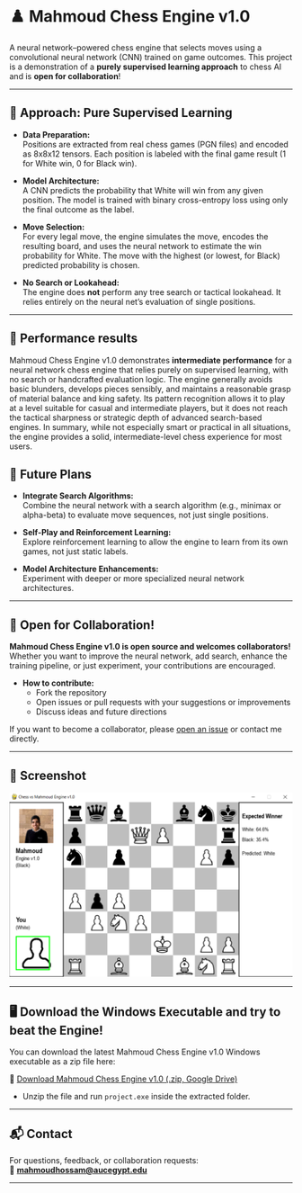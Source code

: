 # ♟️ Mahmoud Chess Engine v1.0

A neural network–powered chess engine that selects moves using a convolutional neural network (CNN) trained on game outcomes. This project is a demonstration of a **purely supervised learning approach** to chess AI and is **open for collaboration**!

---

## 🧠 Approach: Pure Supervised Learning

- **Data Preparation:**  
  Positions are extracted from real chess games (PGN files) and encoded as 8x8x12 tensors. Each position is labeled with the final game result (1 for White win, 0 for Black win).

- **Model Architecture:**  
  A CNN predicts the probability that White will win from any given position. The model is trained with binary cross-entropy loss using only the final outcome as the label.

- **Move Selection:**  
  For every legal move, the engine simulates the move, encodes the resulting board, and uses the neural network to estimate the win probability for White. The move with the highest (or lowest, for Black) predicted probability is chosen.

- **No Search or Lookahead:**  
  The engine does **not** perform any tree search or tactical lookahead. It relies entirely on the neural net’s evaluation of single positions.

---

## 🤖 Performance results

Mahmoud Chess Engine v1.0 demonstrates **intermediate performance** for a neural network chess engine that relies purely on supervised learning, with no search or handcrafted evaluation logic. The engine generally avoids basic blunders, develops pieces sensibly, and maintains a reasonable grasp of material balance and king safety. Its pattern recognition allows it to play at a level suitable for casual and intermediate players, but it does not reach the tactical sharpness or strategic depth of advanced search-based engines. In summary, while not especially smart or practical in all situations, the engine provides a solid, intermediate-level chess experience for most users.


## 🔭 Future Plans

- **Integrate Search Algorithms:**  
  Combine the neural network with a search algorithm (e.g., minimax or alpha-beta) to evaluate move sequences, not just single positions.

- **Self-Play and Reinforcement Learning:**  
  Explore reinforcement learning to allow the engine to learn from its own games, not just static labels.

- **Model Architecture Enhancements:**  
  Experiment with deeper or more specialized neural network architectures.

---

## 🤝 Open for Collaboration!

**Mahmoud Chess Engine v1.0 is open source and welcomes collaborators!**  
Whether you want to improve the neural network, add search, enhance the training pipeline, or just experiment, your contributions are encouraged.

- **How to contribute:**  
  - Fork the repository
  - Open issues or pull requests with your suggestions or improvements
  - Discuss ideas and future directions

If you want to become a collaborator, please [open an issue](https://github.com/mahmoudhossamws/Mahmoud-Chess-engine/issues) or contact me directly.

---

## 📸 Screenshot

![Interface](screenshot.PNG)

---

## 🖥️ Download the Windows Executable and try to beat the Engine!

You can download the latest Mahmoud Chess Engine v1.0 Windows executable as a zip file here:

🔗 [Download Mahmoud Chess Engine v1.0 (.zip, Google Drive)](https://drive.google.com/file/d/17PBX1-uNQafle0HKlBocnyvw1g0re3ry/view?usp=sharing)

- Unzip the file and run `project.exe` inside the extracted folder.
---
## 📬 Contact

For questions, feedback, or collaboration requests:  
📧 **mahmoudhossam@aucegypt.edu**

---
